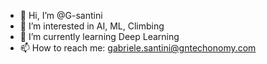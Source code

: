 - 👋 Hi, I’m @G-santini
- 👀 I’m interested in AI, ML, Climbing
- 🌱 I’m currently learning Deep Learning
- 📫 How to reach me: gabriele.santini@gntechonomy.com

<!---
G-santini/G-santini is a ✨ special ✨ repository because its `README.md` (this file) appears on your GitHub profile.
You can click the Preview link to take a look at your changes.
--->
